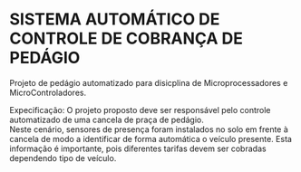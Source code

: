 # SISTEMA AUTOMÁTICO DE CONTROLE DE COBRANÇA DE PEDÁGIO

Projeto de pedágio automatizado para disicplina de Microprocessadores e MicroControladores.

Expecificação:
O projeto proposto deve ser responsável pelo controle automatizado de uma cancela de praça de pedágio.	
Neste cenário, sensores de presença foram instalados no solo em frente à cancela de modo a identificar de forma automática o veículo presente. 
Esta informação é importante, pois diferentes tarifas devem ser cobradas dependendo tipo de veículo.
